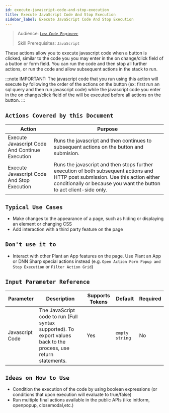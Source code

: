 ```yaml
---
id: execute-javascript-code-and-stop-execution
title: Execute JavaScript Code And Stop Execution
sidebar_label: Execute JavaScript Code And Stop Execution
---
```


> Audience: [`Low-Code Engineer`](/docs/audience#low-code-engineers)
>
> Skill Prerequisites: `JavaScript`

These actions allow you to execute javascript code when a button is clicked, similar to the code you you may enter in the on change/click field of a button or form field. You can run the code and then stop all further actions, or run the code and allow subsequent actions in the stack to run.

:::note
IMPORTANT: The javascript code that you run using this action will execute by following the order of the actions on the button (ex: first run an sql query and then run javascript code) while the javascript code you enter in the on change/click field of the  will be executed before all actions on the button.
:::

## `Actions Covered by this Document`

| Action | Purpose |
| -- | -- |
| Execute Javascript Code And Continue Execution | Runs the javascript and then continues to subsequent actions on the button and submision. | 
| Execute Javascript Code And Stop Execution | Runs the javascript and then stops further execution of both subsequent actions and HTTP post submission. Use this action either conditionally or because you want the button to act client-side only.|

## `Typical Use Cases`

- Make changes to the appearance of a page, such as hiding or displaying an element or changing CSS
- Add interaction with a third party feature on the page

## `Don't use it to`

- Interact with other Plant an App features on the page. Use Plant an App or DNN Sharp special actions instead (e.g. `Open Action Form Popup and Stop Execution` or `Filter Action Grid`)

## `Input Parameter Reference`

| Parameter | Description | Supports Tokens | Default | Required |
| -- | -- | -- | -- | -- |
| Javascript Code | The JavaScript code to run (Full syntax supported). To export values back to the process, use return statements. | Yes | `empty string` | No |

## `Ideas on How to Use`

- Condition the execution of the code by using boolean expressions (or conditions that upon execution will evaluate to true/false)
- Run multiple final actions available in the public APIs (like initform, openpopup, closemodal,etc.)
